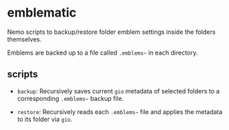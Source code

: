# emblematic

Nemo scripts to backup/restore folder emblem settings inside the folders themselves.

Emblems are backed up to a file called `.emblems~` in each directory.

## scripts

- `backup`: Recursively saves current `gio` metadata of selected folders to a corresponding `.emblems~` backup file.

- `restore`: Recursively reads each `.emblems~` file and applies the metadata to its folder via `gio`.
